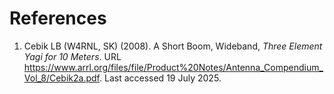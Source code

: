 # References

1. Cebik LB (W4RNL, SK) (2008). A Short Boom, Wideband, *Three Element Yagi for 10 Meters*. URL https://www.arrl.org/files/file/Product%20Notes/Antenna_Compendium_Vol_8/Cebik2a.pdf. Last accessed 19 July 2025.


